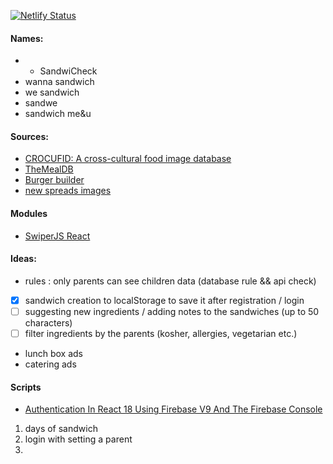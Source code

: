 [![Netlify Status](https://api.netlify.com/api/v1/badges/aa8334a3-9466-4b4f-95bb-c3208808f24c/deploy-status)](https://app.netlify.com/sites/incredible-quokka-c8fcd9/deploys)

#### Names:

-   -   SandwiCheck
-   wanna sandwich
-   we sandwich
-   sandwe
-   sandwich me&u

#### Sources:

-   [CROCUFID: A cross-cultural food image database](https://osf.io/5jtqx/)
-   [TheMealDB](https://www.themealdb.com/api.php)
-   [Burger builder](https://lidlburgerbuilder.ie/gallery)
-   [new spreads images](https://croftersorganic.com/product/just-fruit-apricot/)

#### Modules

-   [SwiperJS React](https://swiperjs.com/react)

#### Ideas:

-   rules : only parents can see children data (database rule && api check)
-   [x] sandwich creation to localStorage to save it after registration / login
-   [ ] suggesting new ingredients / adding notes to the sandwiches (up to 50 characters)
-   [ ] filter ingredients by the parents (kosher, allergies, vegetarian etc.)
-   lunch box ads
-   catering ads

#### Scripts

-   [Authentication In React 18 Using Firebase V9 And The Firebase Console](https://blog.openreplay.com/authentication-in-react-18-using-firebase-v9/)

1. days of sandwich
2. login with setting a parent
3.
